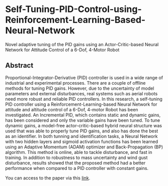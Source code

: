 # Self-Tuning-PID-Control-using-Reinforcement-Learning-Based-Neural-Network
Novel adaptive tuning of the PID gains using an Actor-Critic-based Neural Network for Attitude Control of a 6-Dof, 4-Motor Robot

## Abstract

Proportional-Integrator-Derivative (PID) controller is used in a wide range of industrial and experimental processes.
There are a couple of offline methods for tuning PID gains. However, due to the uncertainty of model parameters and
external disturbances, real systems such as aerial robots need more robust and reliable PID controllers. In this research, a
self-tuning PID controller using a Reinforcement-Learning-based Neural Network for attitude and altitude control of a 6-Dof, 4-motor Robot
has been investigated. An Incremental PID, which contains static and dynamic gains, has been considered and only the variable
gains have been tuned. To tune dynamic gains, a model-free actor-critic-based hybrid neural structure was used that was
able to properly tune PID gains, and also has done the best as an identifier. In both tunning and identification tasks, a Neural
Network with two hidden layers and sigmoid activation functions has been learned using an Adaptive Momentum (ADAM) optimizer
and Back-Propagation (BP) algorithm. This method is online, able to tackle disturbance, and fast in training. In addition to
robustness to mass uncertainty and wind gust disturbance, results showed that the proposed method had a better performance when
compared to a PID controller with constant gains.

You can access to the paper via this [link](https://github.com/98210184/Self-Tuniing-PID-Control-using-Reinforcement-Learning-Based-Neural-Network/blob/main/Article%20-%20Intelligent%20Self-Tuning%20PID%20Controller.pdf).

